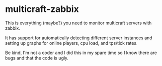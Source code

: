 # multicraft-zabbix
This is everything (maybe?) you need to monitor multicraft servers with zabbix.

It has support for automatically detecting different server instances and setting up graphs for online players, cpu load, and tps/tick rates. 

Be kind, I'm not a coder and I did this in my spare time so I know there are bugs and that the code is ugly. 


